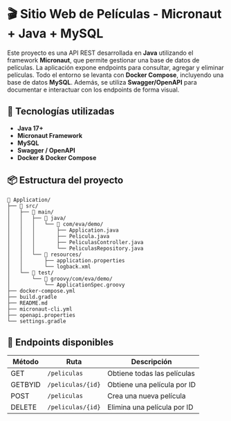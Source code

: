 # 🎬 Sitio Web de Películas - Micronaut + Java + MySQL

Este proyecto es una API REST desarrollada en **Java** utilizando el framework **Micronaut**, que permite gestionar una base de datos de películas. 
La aplicación expone endpoints para consultar, agregar y eliminar películas. 
Todo el entorno se levanta con **Docker Compose**, incluyendo una base de datos **MySQL**. 
Además, se utiliza **Swagger/OpenAPI** para documentar e interactuar con los endpoints de forma visual.


## 🚀 Tecnologías utilizadas

- **Java 17+**
- **Micronaut Framework**
- **MySQL**
- **Swagger / OpenAPI**
- **Docker & Docker Compose**


## 📦 Estructura del proyecto

```
📁 Application/
├── 📁 src/
│   ├── 📁 main/
│   │   ├── 📁 java/
│   │   │   └── 📁 com/eva/demo/
│   │   │       ├── Application.java
│   │   │       ├── Pelicula.java
│   │   │       ├── PeliculasController.java
│   │   │       └── PeliculasRepository.java
│   │   └── 📁 resources/
│   │       ├── application.properties
│   │       └── logback.xml
│   └── 📁 test/
│       └── 📁 groovy/com/eva/demo/
│           └── ApplicationSpec.groovy
├── docker-compose.yml
├── build.gradle
├── README.md
├── micronaut-cli.yml
├── openapi.properties
└── settings.gradle
```

## 🔧 Endpoints disponibles

| Método  | Ruta                  | Descripción                       |
|---------|-----------------------|-----------------------------------|
| GET     | `/peliculas`          | Obtiene todas las películas       |
| GETBYID | `/peliculas/{id}`     | Obtiene una película por ID       |
| POST    | `/peliculas`          | Crea una nueva película           |
| DELETE  | `/peliculas/{id}`     | Elimina una película por ID       |


